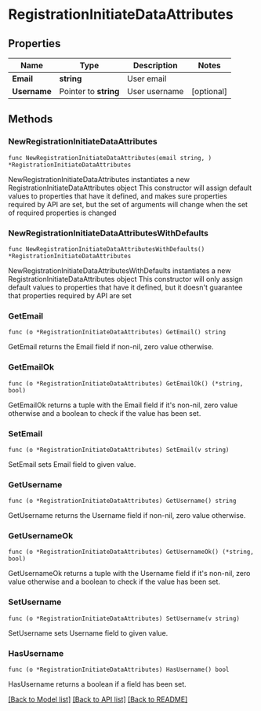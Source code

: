 # RegistrationInitiateDataAttributes

## Properties

Name | Type | Description | Notes
------------ | ------------- | ------------- | -------------
**Email** | **string** | User email | 
**Username** | Pointer to **string** | User username | [optional] 

## Methods

### NewRegistrationInitiateDataAttributes

`func NewRegistrationInitiateDataAttributes(email string, ) *RegistrationInitiateDataAttributes`

NewRegistrationInitiateDataAttributes instantiates a new RegistrationInitiateDataAttributes object
This constructor will assign default values to properties that have it defined,
and makes sure properties required by API are set, but the set of arguments
will change when the set of required properties is changed

### NewRegistrationInitiateDataAttributesWithDefaults

`func NewRegistrationInitiateDataAttributesWithDefaults() *RegistrationInitiateDataAttributes`

NewRegistrationInitiateDataAttributesWithDefaults instantiates a new RegistrationInitiateDataAttributes object
This constructor will only assign default values to properties that have it defined,
but it doesn't guarantee that properties required by API are set

### GetEmail

`func (o *RegistrationInitiateDataAttributes) GetEmail() string`

GetEmail returns the Email field if non-nil, zero value otherwise.

### GetEmailOk

`func (o *RegistrationInitiateDataAttributes) GetEmailOk() (*string, bool)`

GetEmailOk returns a tuple with the Email field if it's non-nil, zero value otherwise
and a boolean to check if the value has been set.

### SetEmail

`func (o *RegistrationInitiateDataAttributes) SetEmail(v string)`

SetEmail sets Email field to given value.


### GetUsername

`func (o *RegistrationInitiateDataAttributes) GetUsername() string`

GetUsername returns the Username field if non-nil, zero value otherwise.

### GetUsernameOk

`func (o *RegistrationInitiateDataAttributes) GetUsernameOk() (*string, bool)`

GetUsernameOk returns a tuple with the Username field if it's non-nil, zero value otherwise
and a boolean to check if the value has been set.

### SetUsername

`func (o *RegistrationInitiateDataAttributes) SetUsername(v string)`

SetUsername sets Username field to given value.

### HasUsername

`func (o *RegistrationInitiateDataAttributes) HasUsername() bool`

HasUsername returns a boolean if a field has been set.


[[Back to Model list]](../README.md#documentation-for-models) [[Back to API list]](../README.md#documentation-for-api-endpoints) [[Back to README]](../README.md)


